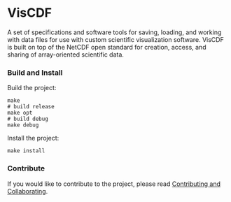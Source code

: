 # VisCDF

A set of specifications and software tools for saving, loading, and working with data files for use with custom scientific visualization software.  VisCDF is built on top of the NetCDF open standard for creation, access, and sharing of array-oriented scientific data.

### Build and Install

Build the project:
  ```
  make
  # build release
  make opt
  # build debug
  make debug
  ```

Install the project:

  ```
  make install
  ```

### Contribute

If you would like to contribute to the project, please read [Contributing and Collaborating](https://github.com/ivlab/VisCDF/wiki/Contributing-and-Collaborating).
